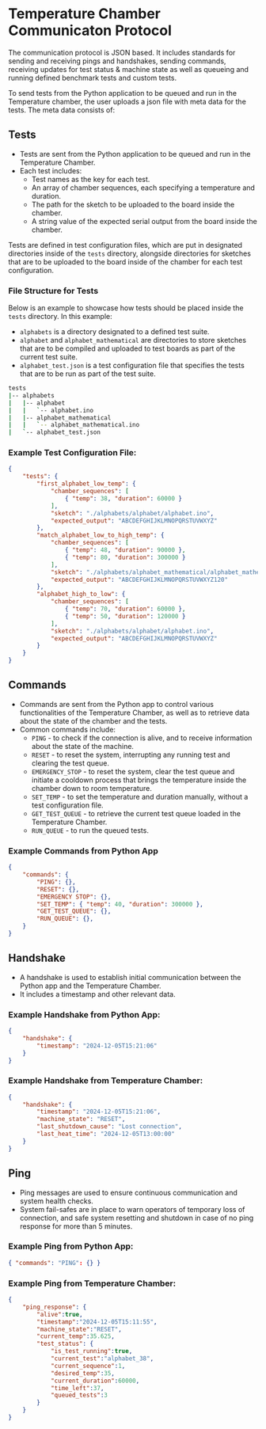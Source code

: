 # Temperature Chamber Communicaton Protocol
The communication protocol is JSON based. It includes standards for sending and receiving pings and handshakes, sending commands, receiving updates for test status & machine state as well as queueing and running defined benchmark tests and custom tests.


To send tests from the Python application to be queued and run in the Temperature chamber, the user uploads a json file with meta data for the tests. The meta data consists of:

## Tests 
- Tests are sent from the Python application to be queued and run in the Temperature Chamber.
- Each test includes:
    - Test names as the key for each test.
    - An array of chamber sequences, each specifying a temperature and duration.
    - The path for the sketch to be uploaded to the board inside the chamber.
    - A string value of the expected serial output from the board inside the chamber.

Tests are defined in test configuration files, which are put in designated directories inside of the `tests` directory, alongside directories for sketches that are to be uploaded to the board inside of the chamber for each test configuration.

### File Structure for Tests
Below is an example to showcase how tests should be placed inside the `tests` directory. In this example:
- `alphabets` is a directory designated to a defined test suite.
- `alphabet` and `alphabet_mathematical` are directories to store sketches that are to be compiled and uploaded to test boards as part of the current test suite.
- `alphabet_test.json` is a test configuration file that specifies the tests that are to be run as part of the test suite.

```sh
tests
|-- alphabets
|   |-- alphabet
|   |   `-- alphabet.ino
|   |-- alphabet_mathematical
|   |   `-- alphabet_mathematical.ino
|   `-- alphabet_test.json
```

### Example Test Configuration File:
```json
{
    "tests": {
        "first_alphabet_low_temp": {
            "chamber_sequences": [
                { "temp": 38, "duration": 60000 }
            ],
            "sketch": "./alphabets/alphabet/alphabet.ino",
            "expected_output": "ABCDEFGHIJKLMNOPQRSTUVWXYZ"
        },
        "match_alphabet_low_to_high_temp": {
            "chamber_sequences": [
                { "temp": 48, "duration": 90000 },
                { "temp": 80, "duration": 300000 }
            ],
            "sketch": "./alphabets/alphabet_mathematical/alphabet_mathematical.ino",
            "expected_output": "ABCDEFGHIJKLMNOPQRSTUVWXYZ120"
        },
        "alphabet_high_to_low": {
            "chamber_sequences": [
                { "temp": 70, "duration": 60000 },
                { "temp": 50, "duration": 120000 }
            ],
            "sketch": "./alphabets/alphabet/alphabet.ino",
            "expected_output": "ABCDEFGHIJKLMNOPQRSTUVWXYZ"
        }
    }
}
```

## Commands
- Commands are sent from the Python app to control various functionalities of the Temperature Chamber, as well as to retrieve data about the state of the chamber and the tests.
- Common commands include:
    - `PING` - to check if the connection is alive, and to receive information about the state of the machine.
    - `RESET` - to reset the system, interrupting any running test and clearing the test queue.
    - `EMERGENCY_STOP` - to reset the system, clear the test queue and initiate a cooldown process that brings the temperature inside the chamber down to room temperature.
    - `SET_TEMP` - to set the temperature and duration manually, without a test configuration file.
    - `GET_TEST_QUEUE` - to retrieve the current test queue loaded in the Temperature Chamber.
    - `RUN_QUEUE` - to run the queued tests.

### Example Commands from Python App
```json
{
    "commands": {
        "PING": {},
        "RESET": {},
        "EMERGENCY STOP": {},
        "SET_TEMP": { "temp": 40, "duration": 300000 },
        "GET_TEST_QUEUE": {},
        "RUN_QUEUE": {},
    }
}
```

## Handshake
- A handshake is used to establish initial communication between the Python app and the Temperature Chamber.
- It includes a timestamp and other relevant data.

### Example Handshake from Python App:
```json
{
    "handshake": {
        "timestamp": "2024-12-05T15:21:06"
    }
}
```

### Example Handshake from Temperature Chamber:
```json
{
    "handshake": {
        "timestamp": "2024-12-05T15:21:06",
        "machine_state": "RESET",
        "last_shutdown_cause": "Lost connection",
        "last_heat_time": "2024-12-05T13:00:00"
    }
}
```

## Ping
- Ping messages are used to ensure continuous communication and system health checks. 
- System fail-safes are in place to warn operators of temporary loss of connection, and safe system resetting and shutdown in case of no ping response for more than 5 minutes.

### Example Ping from Python App:
```json
{ "commands": "PING": {} }
```

### Example Ping from Temperature Chamber:
```json
{
    "ping_response": {
        "alive":true,
        "timestamp":"2024-12-05T15:11:55",
        "machine_state":"RESET",
        "current_temp":35.625,
        "test_status": {
            "is_test_running":true,
            "current_test":"alphabet_38",
            "current_sequence":1,
            "desired_temp":35,
            "current_duration":60000,
            "time_left":37,
            "queued_tests":3
        }
    }
}
```
